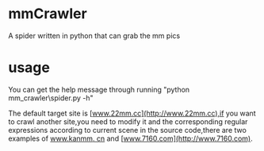 # mmCrawler
A spider written in python  that can grab the mm pics
# usage
You can get the help message through running "python mm_crawler\spider.py -h"

The default target site is [www.22mm.cc](http://www.22mm.cc),if you want to crawl another site,you need to modify it and 
the corresponding regular expressions according to current scene in the source code,there are two examples of [www.kanmm.
cn](http://www.kanmm.cn) and [www.7160.com](http://www.7160.com).
